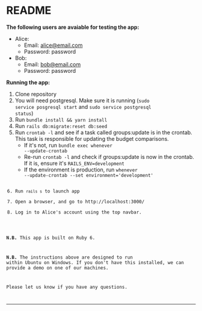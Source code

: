 # README

**The following users are avaiable for testing the app:**
* Alice:
	- Email: alice@email.com
	- Password: password
* Bob:
	- Email: bob@email.com
	- Password: password

**Running the app:**
1. Clone repository
2. You will need postgresql. Make sure it is running (<code>sudo service posgresql start</code> and <code>sudo service postgresql status</code>)
3. Run <code>bundle install && yarn install</code>
4. Run <code>rails db:migrate:reset db:seed</code>
5. Run <code>crontab -l</code> and see if a task called groups:update is in the crontab. This task is responsible for updating the budget comparisons.
	- If it's not, run <code>bundle exec whenever --update-crontab</code>
	- Re-run <code>crontab -l</code> and check if groups:update is now in the crontab. If it is, ensure it's <code>RAILS_ENV=development</code>
	- If the environment is production, run <code>whenever --update-crontab --set environment='development'
6. Run <code>rails s</code> to launch app
7. Open a browser, and go to http://localhost:3000/
8. Log in to Alice's account using the top navbar.
	
**N.B.** This app is built on Ruby 6.

**N.B.** The instructions above are designed to run within Ubuntu on Windows. If you don't have this installed, we can provide a demo on one of our machines.

Please let us know if you have any questions.
** ** 
